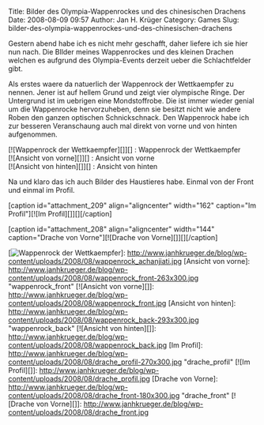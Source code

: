 Title: Bilder des Olympia-Wappenrockes und des chinesischen Drachens
Date: 2008-08-09 09:57
Author: Jan H. Krüger
Category: Games
Slug: bilder-des-olympia-wappenrockes-und-des-chinesischen-drachens

Gestern abend habe ich es nicht mehr geschafft, daher liefere ich sie
hier nun nach. Die BIlder meines Wappenrockes und des kleinen Drachen
welchen es aufgrund des Olympia-Events derzeit ueber die Schlachtfelder
gibt.  

Als erstes waere da natuerlich der Wappenrock der Wettkaempfer zu
nennen. Jener ist auf hellem Grund und zeigt vier olympische Ringe. Der
Untergrund ist im uebrigen eine Mondstoffrobe. Die ist immer wieder
genial um die Wappenrocke hervorzuheben, denn sie besitzt nicht wie
andere Roben den ganzen optischen Schnickschnack. Den Wappenrock habe
ich zur besseren Veranschaung auch mal direkt von vorne und von hinten
aufgenommen.

  
  

<div>
[![Wappenrock der Wettkaempfer][]][]
:   Wappenrock der Wettkaempfer

</div>
  

<div>
[![Ansicht von vorne][]][]
:   Ansicht von vorne

</div>
  

<div>
[![Ansicht von hinten][]][]
:   Ansicht von hinten

</div>
  

  
  
Na und klaro das ich auch Bilder des Haustieres habe. Einmal von der
Front und einmal im Profil.  
  
[caption id="attachment\_209" align="aligncenter" width="162"
caption="Im Profil"][![Im Profil][]][][/caption]  
  
[caption id="attachment\_208" align="aligncenter" width="144"
caption="Drache von Vorne"][![Drache von Vorne][]][][/caption]

  [Wappenrock der Wettkaempfer]: http://www.janhkrueger.de/blog/wp-content/uploads/2008/08/wappenrock_achanjiati-184x300.jpg
    "wappenrock_achanjiati"
  [![Wappenrock der Wettkaempfer][]]: http://www.janhkrueger.de/blog/wp-content/uploads/2008/08/wappenrock_achanjiati.jpg
  [Ansicht von vorne]: http://www.janhkrueger.de/blog/wp-content/uploads/2008/08/wappenrock_front-263x300.jpg
    "wappenrock_front"
  [![Ansicht von vorne][]]: http://www.janhkrueger.de/blog/wp-content/uploads/2008/08/wappenrock_front.jpg
  [Ansicht von hinten]: http://www.janhkrueger.de/blog/wp-content/uploads/2008/08/wappenrock_back-293x300.jpg
    "wappenrock_back"
  [![Ansicht von hinten][]]: http://www.janhkrueger.de/blog/wp-content/uploads/2008/08/wappenrock_back.jpg
  [Im Profil]: http://www.janhkrueger.de/blog/wp-content/uploads/2008/08/drache_profil-270x300.jpg
    "drache_profil"
  [![Im Profil][]]: http://www.janhkrueger.de/blog/wp-content/uploads/2008/08/drache_profil.jpg
  [Drache von Vorne]: http://www.janhkrueger.de/blog/wp-content/uploads/2008/08/drache_front-180x300.jpg
    "drache_front"
  [![Drache von Vorne][]]: http://www.janhkrueger.de/blog/wp-content/uploads/2008/08/drache_front.jpg
